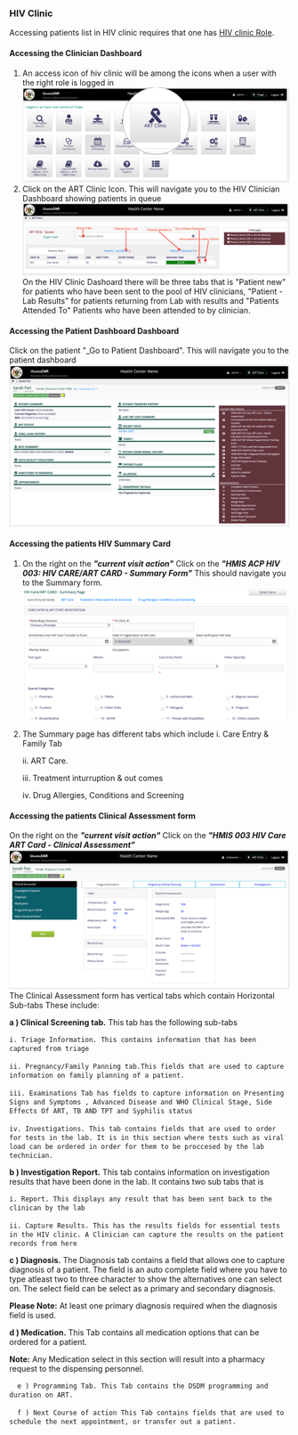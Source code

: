 ### HIV Clinic
Accessing patients list in HIV clinic requires that one has [HIV clinic Role](../installation-and-configuration/roles.md). 

#### Accessing the Clinician Dashboard

1. An access icon of hiv clinic will be among the icons when a user with the right role is logged in 
![home page highlighting the ART clinic icon](../../images/poc/poc_art_clinic_home.png)
2. Click on the ART Clinic Icon. This will navigate you to the HIV Clinician Dashboard showing patients in queue
![Art clinic Provider's Dashboard](../../images/poc/art_clinic_provider_board.png)
On the HIV Clinic Dashoard there will be three tabs that is "Patient new" for patients who have been sent to the pool of HIV clinicians, "Patient - Lab Results" for patients returning from Lab with results and "Patients Attended To" Patients who have been attended to by clinician.

#### Accessing the Patient Dashboard Dashboard
Click on the patient "_Go to Patient Dashboard". This will navigate you to the patient dashboard
 ![Patients Dashboard](../../images/poc/poc_patient_dashboard.png)

#### Accessing the patients HIV Summary Card 
1. On the right on the _**"current visit action"**_ Click on the _**"HMIS ACP HIV 003: HIV CARE/ART CARD - Summary Form"**_  This should navigate you to the Summary form.
![HMIS ACP HIV 003: HIV CARE/ART CARD - Summary Form](../../images/poc/poc_hiv_clinic_summary.png)
2. The Summary page has different tabs which include 
    i. Care Entry & Family Tab
   
    ii. ART Care.
   
    iii. Treatment inturruption & out comes
   
    iv.  Drug Allergies, Conditions and Screening
   

#### Accessing the patients Clinical Assessment form 
On the right on the _**"current visit action"**_ Click on the _**"HMIS 003 HIV Care ART Card - Clinical Assessment"**_ 
![HMIS 003 HIV Care ART Card - Clinical Assessment](../../images/poc/poc_clinical_assessment_page.png)
The Clinical Assessment form has vertical tabs which contain  Horizontal Sub-tabs These include:
   
**a ) Clinical Screening tab.** This tab has the following sub-tabs
    
    i. Triage Information. This contains information that has been captured from triage
    
    ii. Pregnancy/Family Panning tab.This fields that are used to capture information on family planning of a patient. 
    
    iii. Examinations Tab has fields to capture information on Presenting Signs and Symptoms , Advanced Disease and WHO Clinical Stage, Side Effects Of ART, TB AND TPT and Syphilis status
    
    iv. Investigations. This tab contains fields that are used to order for tests in the lab. It is in this section where tests such as viral load can be ordered in order for them to be proccesed by the lab technician.
**b ) Investigation Report.** This tab contains information on investigation results that have been done in the lab. It contains two sub tabs that is 
    
    i. Report. This displays any result that has been sent back to the clinican by the lab
    
    ii. Capture Results. This has the results fields for essential tests in the HIV clinic. A Clinician can capture the results on the patient records from here
    
  **c ) Diagnosis.** The Diagnosis tab contains a field that allows one to capture diagnosis of a patient. The field is an auto complete field where you have to type atleast two to three character to show the alternatives one can select on. 
  The select field can be select as a primary and secondary diagnosis. 
  
  **Please Note:** At least one primary diagnosis required when the diagnosis field is used. 
  
  **d ) Medication.** This Tab contains all medication options that can be ordered for a patient.
 
  **Note:** Any Medication select in this section will result into a pharmacy request to the dispensing personnel.
       
      e ) Programming Tab. This Tab contains the DSDM programming and duration on ART. 
      
      f ) Next Course of action This Tab contains fields that are used to schedule the next appointment, or transfer out a patient.
       
      
        
    
